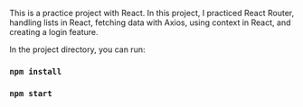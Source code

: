 This is a practice project with React. In this project, I practiced React Router, handling lists in React, fetching data with Axios, using context in React, and creating a login feature.

In the project directory, you can run:

### `npm install`

### `npm start`

